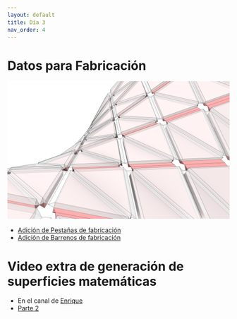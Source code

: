 ```yaml
---
layout: default
title: Día 3
nav_order: 4
---
```


# Datos para Fabricación
![](../img/4.jpg)
- [Adición de Pestañas de fabricación](../Scripts/Stripper_Dia3.gh)
- [Adición de Barrenos de fabricación](../Scripts/Stripper_Dia3a.gh)

# Video extra de generación de superficies matemáticas
- En el canal de [Enrique](https://youtu.be/tVIh4YlkipQ)
- [Parte 2](https://youtu.be/SdSvdVQZ2yE)
